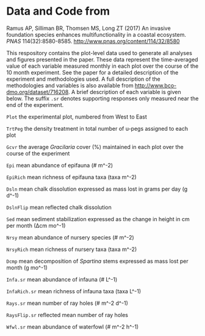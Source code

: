 # Data and Code from 

Ramus AP, Silliman BR, Thomsen MS, Long ZT (2017) An invasive foundation species enhances multifunctionality in a coastal ecosystem. *PNAS* 114(32):8580-8585. http://www.pnas.org/content/114/32/8580

This respository contains the plot-level data used to generate all analyses and figures presented in the paper. These data represent the time-averaged value of each variable measured monthly in each plot over the course of the 10 month experiment. See the paper for a detailed description of the experiment and methodologies used. A full description of the methodologies and variables is also available from http://www.bco-dmo.org/dataset/716208. A brief description of each variable is given below. The suffix `.sr` denotes supporting responses only measured near the end of the experiment. 

`Plot` the experimental plot, numbered from West to East

`TrtPeg` the density treatment in total number of u-pegs assigned to each plot

`Gcvr` the average *Gracilaria* cover (%) maintained in each plot over the course of the experiment

`Epi` mean abundance of epifauna (# m^-2)

`EpiRich` mean richness of epifauna taxa (taxa m^-2)

`Dsln` mean chalk dissolution expressed as mass lost in grams per day (g d^-1)

`DslnFlip` mean reflected chalk dissolution

`Sed` mean sediment stabilization expressed as the change in height in cm per month (∆cm mo^-1)

`Nrsy` mean abundance of nursery species (# m^-2)

`NrsyRich` mean richness of nursery taxa (taxa m^-2)

`Dcmp` mean decomposition of *Spartina* stems expressed as mass lost per month (g mo^-1)

`Infa.sr` mean abundance of infauna (# L^-1)

`InfaRich.sr` mean richness of infauna taxa (taxa L^-1)

`Rays.sr` mean number of ray holes (# m^-2 d^-1)

`RaysFlip.sr` reflected mean number of ray holes

`Wfwl.sr` mean abundance of waterfowl (# m^-2 h^-1)
